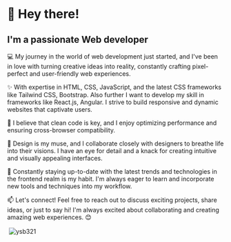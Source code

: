 <h1>👋 Hey there! </h1>

<h2> I'm a passionate Web developer </h2>
  
 
💻 My journey in the world of web development just started, and I've been in love with turning creative ideas into reality, constantly crafting pixel-perfect and user-friendly web experiences. 

✨ With expertise in HTML, CSS, JavaScript, and the latest CSS frameworks like Tailwind CSS, Bootstrap. Also further I want to develop my skill in frameworks like React.js, Angular. I strive to build responsive and dynamic websites that captivate users. 

💪 I believe that clean code is key, and I enjoy optimizing performance and ensuring cross-browser compatibility.

🎨 Design is my muse, and I collaborate closely with designers to breathe life into their visions. I have an eye for detail and a knack for creating intuitive and visually appealing interfaces. 

🚀 Constantly staying up-to-date with the latest trends and technologies in the frontend realm is my habit. I'm always eager to learn and incorporate new tools and techniques into my workflow.

📫 Let's connect! Feel free to reach out to discuss exciting projects, share ideas, or just to say hi! I'm always excited about collaborating and creating amazing web experiences. 😊

<!---
Ysb321/Ysb321 is a ✨ special ✨ repository because its `README.md` (this file) appears on your GitHub profile.
You can click the Preview link to take a look at your changes.
--->

<p>&nbsp;<img align="center" src="https://github-readme-stats.vercel.app/api?username=ysb321&show_icons=true&locale=en" alt="ysb321" /></p>

